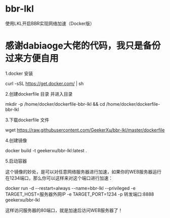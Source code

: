 # bbr-lkl
使用LKL开启BBR实现网络加速（Docker版）

# 感谢dabiaoge大佬的代码，我只是备份过来方便自用

1.docker 安装

curl -sSL https://get.docker.com/ | sh

2.创建dockerfile 目录 并进入目录

mkdir -p /home/docker/dockerfile-bbr-lkl && cd /home/docker/dockerfile-bbr-lkl

3.下载dockerfile 文件

wget https://raw.githubusercontent.com/GeekerXu/bbr-lkl/master/dockerfile

4.创建镜像

docker build -t geekerxu/bbr-lkl:latest .

5.启动容器

这个镜像的妙处，是可以对任意网络服务器进行加速，如果你的WEB服务器运行在1234端口，那么你可以这样来对这个端口进行加速：

docker run -d --restart=always --name=bbr-lkl --privileged -e TARGET_HOST=服务器外网IP -e TARGET_PORT=1234 -p 转发端口:8888 geekerxu/bbr-lkl

这样访问服务器的80端口，就是加速后访问WEB服务器了！
